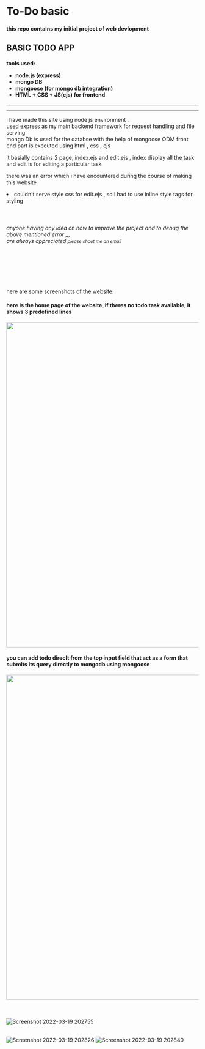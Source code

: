 # To-Do basic

<h4>this repo contains my initial project of web devlopment</h4>
<h2>BASIC TODO APP</h2>

  <h4>
  tools used: 
    <ul>
      <li>node.js (express)</li>
      <li>mongo DB</li>
      <li>mongoose (for mongo db integration)</li>
      <li> HTML + CSS + JS(ejs) for frontend </li>
    </ul>
  </h4>
  <hr><hr>
  
 <p> i have made this site using node js environment , <br> used express as my main backend framework for request handling and file serving <br>
    mongo Db is used for the databse with the help of mongoose ODM 
    front end part is executed using html , css , ejs
    </p>
    
  <p> it basially contains 2 page, index.ejs and  edit.ejs ,
      index display all the task and edit is for editing a particular task </p>
      
      
  <p> there was an error which i have encountered during the course of making this website
    <li> couldn't serve style css for edit.ejs , so i had to use inline style tags for styling </li>
  <br><br>
  <h6> anyone having any idea on how to improve the project and to debug the above mentioned error ,,,<br> are always appreciated <small>please shoot me an email</small> </h6>
    </p>      
  <br><br><br><br>
  
here are some screenshots of the website:


<h4>here is the home page of the website, if theres no todo task available, it shows 3 predefined lines </h4>
<img src = "https://user-images.githubusercontent.com/76240365/159126426-14218c4a-ca55-4082-a6c3-5dc1f73d70be.png" width="850" >

<h4>you can add todo direclt from the top input field that act as a form that submits its query directly to mongodb using mongoose </h4>
<img src="https://user-images.githubusercontent.com/76240365/159126428-c7e26cc5-4b88-4807-87a6-a370c1a8c79b.png" width="850">

<br><br>
![Screenshot 2022-03-19 202755](https://user-images.githubusercontent.com/76240365/159126432-c1605f6a-ccd1-4284-8f77-20672a3cd2a8.png)
<br><br>

![Screenshot 2022-03-19 202826](https://user-images.githubusercontent.com/76240365/159126433-6816ad4c-e536-4f01-b14e-fb4b5a7f3464.png)
![Screenshot 2022-03-19 202840](https://user-images.githubusercontent.com/76240365/159126435-5cc7399d-c7b0-4f1d-a460-55faa320c904.png)
